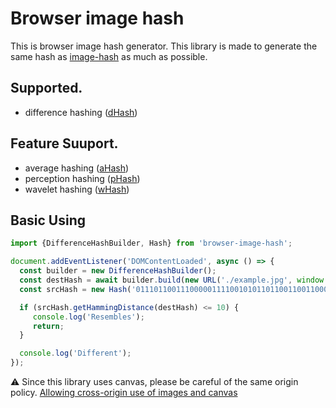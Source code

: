 # Browser image hash

This is browser image hash generator.
This library is made to generate the same hash as [image-hash](https://github.com/JohannesBuchner/imagehash) as much as possible.

## Supported.

* difference hashing ([dHash](http://www.hackerfactor.com/blog/index.php?/archives/529-Kind-of-Like-That.html))

## Feature Suuport.

* average hashing ([aHash](http://www.hackerfactor.com/blog/index.php?/archives/432-Looks-Like-It.html))
* perception hashing ([pHash](http://www.hackerfactor.com/blog/index.php?/archives/432-Looks-Like-It.html))
* wavelet hashing ([wHash](https://fullstackml.com/2016/07/02/wavelet-image-hash-in-python/))

## Basic Using

```typescript
import {DifferenceHashBuilder, Hash} from 'browser-image-hash';

document.addEventListener('DOMContentLoaded', async () => {
  const builder = new DifferenceHashBuilder();
  const destHash = await builder.build(new URL('./example.jpg', window.location.href));
  const srcHash = new Hash('0111011001110000011110010101101100110011000100110101101000111000');

  if (srcHash.getHammingDistance(destHash) <= 10) {
     console.log('Resembles');
     return;
  }

  console.log('Different');
});
```

⚠️ Since this library uses canvas, please be careful of the same origin policy.
[Allowing cross-origin use of images and canvas](https://developer.mozilla.org/en-US/docs/Web/HTML/CORS_enabled_image)
